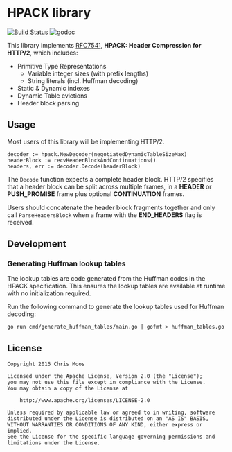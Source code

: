 # HPACK library

[![Build Status](https://travis-ci.org/chrismoos/hpack.svg?branch=master)](https://travis-ci.org/chrismoos/hpack) [![godoc](https://godoc.org/github.com/chrismoos/hpack?status.svg)](https://godoc.org/github.com/chrismoos/hpack)

This library implements [RFC7541](https://tools.ietf.org/html/rfc7541), **HPACK: Header Compression for HTTP/2**, which includes:

* Primitive Type Representations
    * Variable integer sizes (with prefix lengths)
    * String literals (incl. Huffman decoding)
* Static & Dynamic indexes
* Dynamic Table evictions
* Header block parsing

## Usage

Most users of this library will be implementing HTTP/2.

    decoder := hpack.NewDecoder(negotiatedDynamicTableSizeMax)
    headerBlock := recvHeaderBlockAndContinuations()
    headers, err := decoder.Decode(headerBlock)

The `Decode` function expects a complete header block. HTTP/2 specifies that a header block can be split across multiple frames, in a **HEADER** or **PUSH_PROMISE** frame plus optional **CONTINUATION** frames.

Users should concatenate the header block fragments together and only call `ParseHeadersBlock` when a frame with the **END_HEADERS** flag is received.

## Development

### Generating Huffman lookup tables

The lookup tables are code generated from the Huffman codes in the HPACK specification. This ensures the lookup tables are available at runtime with no initialization required.

Run the following command to generate the lookup tables used for Huffman decoding:

    go run cmd/generate_huffman_tables/main.go | gofmt > huffman_tables.go

## License

    Copyright 2016 Chris Moos

    Licensed under the Apache License, Version 2.0 (the "License");
    you may not use this file except in compliance with the License.
    You may obtain a copy of the License at

        http://www.apache.org/licenses/LICENSE-2.0

    Unless required by applicable law or agreed to in writing, software
    distributed under the License is distributed on an "AS IS" BASIS,
    WITHOUT WARRANTIES OR CONDITIONS OF ANY KIND, either express or implied.
    See the License for the specific language governing permissions and
    limitations under the License.
